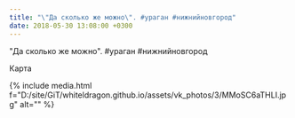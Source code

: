 ```yaml
---
title: "\"Да сколько же можно\". #ураган #нижнийновгород"
date: 2018-05-30 13:08:00 +0300
---
```


"Да сколько же можно". #ураган #нижнийновгород

Карта

{% include media.html f="D:/site/GiT/whiteldragon.github.io/assets/vk_photos/3/MMoSC6aTHLI.jpg" alt="" %}

